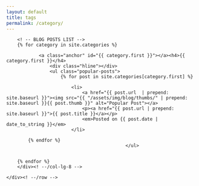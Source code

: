 ```yaml
---
layout: default
title: tags
permalink: /category/
---
```


<div class="container mtb">
    <div class="row">
        <div class="col-lg-8">

        <! -- BLOG POSTS LIST -->
        {% for category in site.categories %}

                <a class="anchor" id="{{ category.first }}"></a><h4>{{ category.first }}</h4>
                    <div class="hline"></div>
                    <ul class="popular-posts">
                        {% for post in site.categories[category.first] %}

                            <li>
                                <a href="{{ post.url  | prepend: site.baseurl }}"><img src="{{ "/assets/img/blog/thumbs/" | prepend: site.baseurl }}{{ post.thumb }}" alt="Popular Post"></a>
                                <p><a href="{{ post.url | prepend: site.baseurl }}">{{ post.title }}</a></p>
                                <em>Posted on {{ post.date | date_to_string }}</em>
                            </li>

            {% endfor %}
                                                </ul>


        {% endfor %}
        </div><! --/col-lg-8 -->

    </div><! --/row -->
</div><! --/container -->
